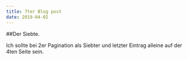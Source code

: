 ```yaml
---
title: 7ter Blog post
date: 2019-04-02
---
```


##Der Siebte.

Ich sollte bei 2er Pagination als Siebter und letzter Eintrag alleine auf der 4ten Seite sein.
